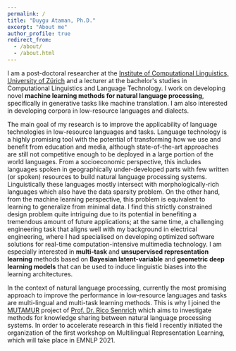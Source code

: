 ```yaml
---
permalink: /
title: "Duygu Ataman, Ph.D."
excerpt: "About me"
author_profile: true
redirect_from: 
  - /about/
  - /about.html
---
```


I am a post-doctoral researcher at the [Institute of Computational Linguistics, University of Zürich](https://www.cl.uzh.ch/de/people/team/compling/ataman.html) and a lecturer at the bachelor's studies in Computational Linguistics and Language Technology. I work on developing novel <strong>machine learning methods for natural language processing</strong>, specifically in generative tasks like machine translation. I am also interested in developing corpora in low-resource languages and dialects.

The main goal of my research is to improve the applicability of language technologies in low-resource languages and tasks. Language technology is a highly promising tool with the potential of transforming how we use and benefit from education and media, although state-of-the-art approaches are still not competitive enough to be deployed in a large portion of the world languages. From a socioeconomic perspective, this includes languages spoken in geographically under-developed parts with few written (or spoken) resources to build natural language processing systems. Linguistically these languages mostly intersect with morphologically-rich languages which also have the data sparsity problem. On the other hand, from the machine learning perspective, this problem is equivalent to learning to generalize from minimal data. I find this strictly constrained design problem quite intriguing due to its potential in benefiting a tremendous amount of future applications; at the same time, a challenging engineering task that aligns well with my background in electrical engineering, where I had specialised on developing optimized software solutions for real-time computation-intensive multimedia technology. I am especially interested in <strong>multi-task</strong> and <strong>unsupervised representation learning</strong> methods based on <strong>Bayesian latent-variable</strong> and <strong>geometric deep learning models</strong> that can be used to induce linguistic biases into the learning architectures. 

In the context of natural language processing, currently the most promising approach to improve the performance in low-resource languages and tasks are multi-lingual and multi-task learning methods. This is why I joined the [MUTAMUR](https://www.cl.uzh.ch/en/texttechnologies/research/machine-learning/mutamur.html) project of [Prof. Dr. Rico Sennrich](https://www.cl.uzh.ch/de/people/team/compling/sennrich.html) which aims to investigate methods for knowledge sharing between natural language processing systems. In order to accelerate research in this field I recently initiated the organization of the first workshop on Multilingual Representation Learning, which will take place in EMNLP 2021. 
